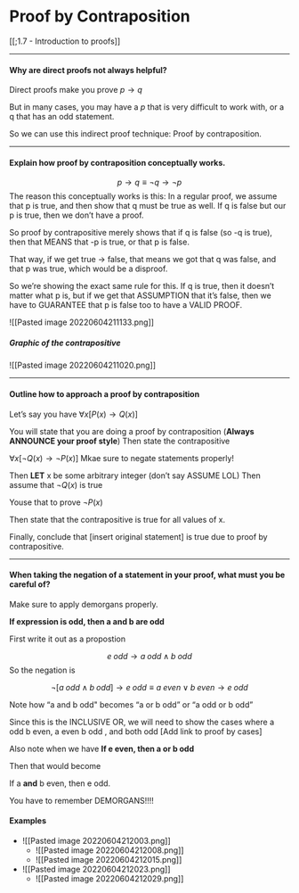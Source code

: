 # Proof by Contraposition

[[;1.7 - Introduction to proofs]]

---
#### Why are direct proofs not always helpful?
Direct proofs make you prove $p \to q$

But in many cases, you may have a $p$ that is very difficult to work with, or a q that has an odd statement. 



So we can use this indirect proof technique: Proof by contraposition.

----

#### Explain how proof by contraposition conceptually works.

$$p \to q \equiv \neg q \to \neg p$$
The reason this conceptually works is this:
In a regular proof, we assume that p is true, and then show that q must be true as well. If q is false but our p is true, then we don’t have a proof.

So proof by contrapositive merely shows that if q is false (so -q is true), then that MEANS that -p is true, or that p is false. 

That way, if we get true → false, that means we got that q was false, and that p was true, which would be a disproof. 

So we’re showing the exact same rule for this. If q is true, then it doesn’t matter what p is, but if we get that ASSUMPTION that it’s false, then we have to GUARANTEE that p is false too to have a VALID PROOF. 

![[Pasted image 20220604211133.png]]

##### Graphic of the contrapositive
![[Pasted image 20220604211020.png]]





----

#### Outline how to approach a proof by contraposition 
Let’s say you have
$\forall x [P(x) \to Q(x)]$

You will state that you are doing a proof by contraposition (**Always ANNOUNCE your proof style**) 
Then state the contrapositive

$\forall x [\neg Q(x) \to \neg P(x)]$
Mkae sure to negate statements properly!

Then **LET** x be some arbitrary integer (don’t say ASSUME LOL)
Then assume that $\neg Q(x)$ is true

Youse that to prove $\neg P(x)$

Then state that the contrapositive is true for all values of x. 

Finally, conclude that [insert original statement] is true due to proof by contrapositive. 

---


#### When taking the negation of a statement in your proof, what must you be careful of? 

Make sure to apply demorgans properly. 

**If expression is odd, then a and b are odd**

First write it out as a propostion 

$$e\; odd \to a\; odd \land b \; odd$$
So the negation is 

$$\neg [a\; odd \land b \; odd] \to e \; odd \equiv a\; even \; \lor \; b \; even \to e \; odd$$

Note how “a and b odd" becomes “a or b odd” or “a odd or b odd”

Since this is the INCLUSIVE OR, we will need to show the cases where a odd b even, a even b odd , and both odd [Add link to proof by cases]

Also note when we have
**If e even, then a or b odd**

Then that would become

If a **and** b even, then e odd.

You have to remember DEMORGANS!!!!



#### Examples

- ![[Pasted image 20220604212003.png]]
	- ![[Pasted image 20220604212008.png]]
	- ![[Pasted image 20220604212015.png]]
- ![[Pasted image 20220604212023.png]]
	- ![[Pasted image 20220604212029.png]]

